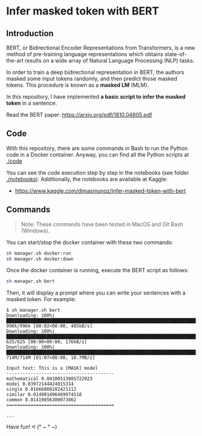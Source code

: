 # Infer masked token with BERT

## Introduction

BERT, or Bidirectional Encoder Representations from Transformers, is a new method of pre-training language representations which obtains state-of-the-art results on a wide array of Natural Language Processing (NLP) tasks.

In order to train a deep bidirectional representation in BERT, the authors  masked some input tokens randomly, and then predict those masked tokens. This procedure is known as a **masked LM** (MLM).

In this repository, I have implemented **a basic script to infer the masked token** in a sentence.

Read the BERT paper: https://arxiv.org/pdf/1810.04805.pdf

## Code

With this repository, there are some commands in Bash to run the Python code in a Docker container. Anyway, you can find all the Python scripts at [./code](./code)

You can see the code execution step by step in the notebooks (see folder [./notebooks](./notebooks)). Additionally, the notebooks are available at Kaggle:
- https://www.kaggle.com/dimasmunoz/infer-masked-token-with-bert

## Commands

> Note: These commands have been tested in MacOS and Git Bash (Windows).

You can start/stop the docker container with these two commands:
```sh
sh manager.sh docker:run
sh manager.sh docker:down
```

Once the docker container is running, execute the BERT script as follows:
```sh
sh manager.sh bert
```

Then, it will display a prompt where you can write your sentences with a masked token. For example:
```
$ sh manager.sh bert
Downloading: 100%|███████████████████████████████████████████████████████████████████████████████████████████████████████████| 996k/996k [00:02<00:00, 485kB/s]
Downloading: 100%|█████████████████████████████████████████████████████████████████████████████████████████████████████████████| 625/625 [00:00<00:00, 176kB/s]
Downloading: 100%|██████████████████████████████████████████████████████████████████████████████████████████████████████████| 714M/714M [01:07<00:00, 10.7MB/s]

Input text: This is a [MASK] model
----------------------------------------
mathematical 0.04100513085722923
model 0.03972144424915314
single 0.01666860282421112
similar 0.014901496469974518
common 0.01419056300073862
========================================

...
```

Have fun! ᕙ (° ~ ° ~)
